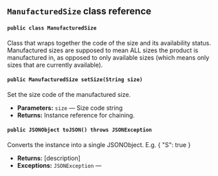 ## `ManufacturedSize` class reference

#### `public class ManufacturedSize`

Class that wraps together the code of the size and its availability status. Manufactured sizes are supposed to mean ALL sizes the product is manufactured in, as opposed to only available sizes (which means only sizes that are currently available).

#### `public ManufacturedSize setSize(String size)`

Set the size code of the manufactured size.

 * **Parameters:** `size` — Size code string
 * **Returns:** Instance reference for chaining.

#### `public JSONObject toJSON() throws JSONException`

Converts the instance into a single JSONObject. E.g. { "S": true }

 * **Returns:** [description]
 * **Exceptions:** `JSONException` — 
